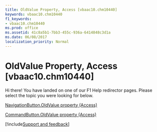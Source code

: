 ```yaml
---
title: OldValue Property, Access [vbaac10.chm10440]
keywords: vbaac10.chm10440
f1_keywords:
- vbaac10.chm10440
ms.prod: office
ms.assetid: 41c8a5b1-7bb3-455c-936a-6414848c3d1a
ms.date: 06/08/2017
localization_priority: Normal
---
```



# OldValue Property, Access [vbaac10.chm10440]

Hi there! You have landed on one of our F1 Help redirector pages. Please select the topic you were looking for below.

[NavigationButton.OldValue property (Access)](https://msdn.microsoft.com/library/9152ce56-8ac6-ebb4-f940-8baa1a5c10c3%28Office.15%29.aspx)

[CommandButton.OldValue property (Access)](https://msdn.microsoft.com/library/a03e4e4c-0c02-7e6a-0654-fafc8a0f0036%28Office.15%29.aspx)

[!include[Support and feedback](~/includes/feedback-boilerplate.md)]